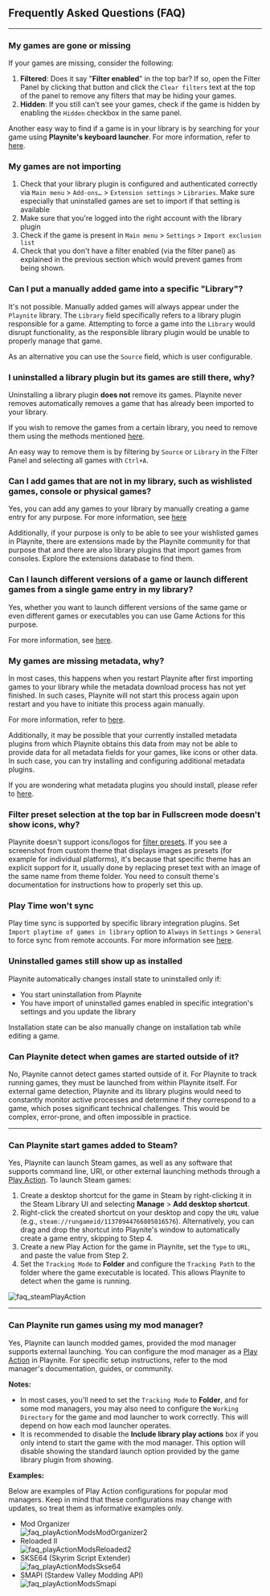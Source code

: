 ## Frequently Asked Questions (FAQ)
---------------------

### My games are gone or missing

If your games are missing, consider the following:

1. **Filtered**: Does it say "**Filter enabled**" in the top bar? If so, open the Filter Panel by clicking that button and click the `Clear filters` text at the top of the panel to remove any filters that may be hiding your games.
2. **Hidden**: If you still can't see your games, check if the game is hidden by enabling the `Hidden` checkbox in the same panel.

Another easy way to find if a game is in your library is by searching for your game using **Playnite's keyboard launcher**. For more information, refer to [here](../../features/keyboardLauncher.md).

### My games are not importing

1. Check that your library plugin is configured and authenticated correctly via `Main menu` > `Add-ons…` > `Extension settings` > `Libraries`. Make sure especially that uninstalled games are set to import if that setting is available
2. Make sure that you're logged into the right account with the library plugin
3. Check if the game is present in `Main menu` > `Settings` > `Import exclusion list`
4. Check that you don't have a filter enabled (via the filter panel) as explained in the previous section which would prevent games from being shown.

### Can I put a manually added game into a specific "Library"?

It's not possible. Manually added games will always appear under the `Playnite` library. The `Library` field specifically refers to a library plugin responsible for a game. Attempting to force a game into the `Library` would disrupt functionality, as the responsible library plugin would be unable to properly manage that game.

As an alternative you can use the `Source` field, which is user configurable.

### I uninstalled a library plugin but its games are still there, why?

Uninstalling a library plugin **does not** remove its games. Playnite never removes automatically removes a game that has already been imported to your library.

If you wish to remove the games from a certain library, you need to remove them using the methods mentioned [here](removingGames.md).

An easy way to remove them is by filtering by `Source` or `Library` in the Filter Panel and selecting all games with `Ctrl+A`.

### Can I add games that are not in my library, such as wishlisted games, console or physical games?

Yes, you can add any games to your library by manually creating a game entry for any purpose. For more information, see [here](addingGames.md#manually)

Additionally, if your purpose is only to be able to see your wishlisted games in Playnite, there are extensions made by the Playnite community for that purpose that and there are also library plugins that import games from consoles. Explore the extensions database to find them.

### Can I launch different versions of a game or launch different games from a single game entry in my library?

Yes, whether you want to launch different versions of the same game or even different games or executables you can use Game Actions for this purpose.

For more information, see [here](gameActions.md).

### My games are missing metadata, why?

In most cases, this happens when you restart Playnite after first importing games to your library while the metadata download process has not yet finished. In such cases, Playnite will not start this process again upon restart and you have to initiate this process again manually.

For more information, refer to [here](metadata.md#updating-game-metadata).

Additionally, it may be possible that your currently installed metadata plugins from which Playnite obtains this data from may not be able to provide data for all metadata fields for your games, like icons or other data. In such case, you can try installing and configuring additional metadata plugins.

If you are wondering what metadata plugins you should install, please refer to [here](../../features/extensionsSupport/faq.md#what-are-the-best-extensions-that-i-should-install).

### Filter preset selection at the top bar in Fullscreen mode doesn't show icons, why?

Playnite doesn't support icons/logos for [filter presets](../../features/filtersAndFiltersPresets.md). If you see a screenshot from custom theme that displays images as presets (for example for individual platforms), it's because that specific theme has an explicit support for it, usually done by replacing preset text with an image of the same name from theme folder. You need to consult theme's documentation for instructions how to properly set this up.

### Play Time won't sync

Play time sync is supported by specific library integration plugins. Set `Import playtime of games in library` option to `Always`  in `Settings` > `General` to force sync from remote accounts. For more information see [here](../../gettingStarted/configuringPlaynite.md#importing-playtime-from-third-party-libraries-and-services).

### Uninstalled games still show up as installed

Playnite automatically changes install state to uninstalled only if:

- You start uninstallation from Playnite
- You have import of uninstalled games enabled in specific integration's settings and you update the library

Installation state can be also manually change on installation tab while editing a game.

### Can Playnite detect when games are started outside of it?

No, Playnite cannot detect games started outside of it. For Playnite to track running games, they must be launched from within Playnite itself. For external game detection, Playnite and its library plugins would need to constantly monitor active processes and determine if they correspond to a game, which poses significant technical challenges. This would be complex, error-prone, and often impossible in practice.

---

### Can Playnite start games added to Steam?

Yes, Playnite can launch Steam games, as well as any software that supports command line, URI, or other external launching methods through a [Play Action](gameActions.md). To launch Steam games:

1. Create a desktop shortcut for the game in Steam by right-clicking it in the Steam Library UI and selecting **Manage** > **Add desktop shortcut**.
2. Right-click the created shortcut on your desktop and copy the `URL` value (e.g., `steam://rungameid/11370944766805016576`). Alternatively, you can drag and drop the shortcut into Playnite's window to automatically create a game entry, skipping to Step 4.
3. Create a new Play Action for the game in Playnite, set the `Type` to `URL`, and paste the value from Step 2.
4. Set the `Tracking Mode` to **Folder** and configure the `Tracking Path` to the folder where the game executable is located. This allows Playnite to detect when the game is running.

![faq_steamPlayAction](images/faq_steamPlayAction.png)

---

### Can Playnite run games using my mod manager?

Yes, Playnite can launch modded games, provided the mod manager supports external launching. You can configure the mod manager as a [Play Action](gameActions.md) in Playnite. For specific setup instructions, refer to the mod manager's documentation, guides, or community.

**Notes:**
- In most cases, you'll need to set the `Tracking Mode` to **Folder**, and for some mod managers, you may also need to configure the `Working Directory` for the game and mod launcher to work correctly. This will depend on how each mod launcher operates.
- It is recommended to disable the **Include library play actions** box if you only intend to start the game with the mod manager. This option will disable showing the standard launch option provided by the game library plugin from showing.

**Examples:**

Below are examples of Play Action configurations for popular mod managers. Keep in mind that these configurations may change with updates, so treat them as informative examples only.

- Mod Organizer  
    ![faq_playActionModsModOrganizer2](images/faq_playActionModsModOrganizer2.png)
- Reloaded II  
    ![faq_playActionModsReloaded2](images/faq_playActionModsReloaded2.png)
- SKSE64 (Skyrim Script Extender)  
    ![faq_playActionModsSkse64](images/faq_playActionModsSkse64.png)
- SMAPI (Stardew Valley Modding API)  
    ![faq_playActionModsSmapi](images/faq_playActionModsSmapi.png)